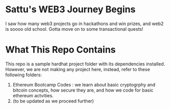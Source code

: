 # Sattu's WEB3 Journey Begins

I saw how many web3 projects go in hackathons and win prizes, and web2 is soooo old school. Gotta move on to some transactional quests!


# What This Repo Contains
This repo is a sample hardhat project folder with its dependencies installed. However, we are not making any project here, instead, refer to these following folders:
1. Ethereum Bootcamp Codes : we learn about basic cryptogrphy and bitcoin concepts, how secure they are, and how we code for basic ethereum actvities. 
2. (to be updated as we proceed further)
